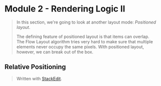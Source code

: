 # Module 2  - Rendering Logic II

> In this section, we're going to look at another layout mode: _Positioned layout_.
> >
> The defining feature of positioned layout is that items can overlap. The Flow Layout algorithm tries very hard to make sure that multiple elements never occupy the same pixels. With positioned layout, however, we can break out of the box.

## Relative Positioning



> Written with [StackEdit](https://stackedit.io/).
<!--stackedit_data:
eyJoaXN0b3J5IjpbLTM1OTQ3MDMxMV19
-->